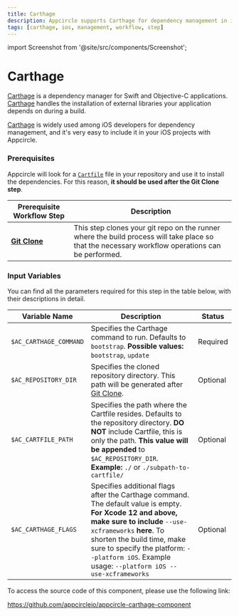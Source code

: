 ```yaml
---
title: Carthage
description: Appcircle supports Carthage for dependency management in iOS projects.
tags: [carthage, ios, management, workflow, step]
---
```


import Screenshot from '@site/src/components/Screenshot';

# Carthage

[Carthage](https://github.com/Carthage/Carthage) is a dependency manager for Swift and Objective-C applications. [Carthage](https://github.com/Carthage/Carthage) handles the installation of external libraries your application depends on during a build.

[Carthage](https://github.com/Carthage/Carthage) is widely used among iOS developers for dependency management, and it's very easy to include it in your iOS projects with Appcircle.

### Prerequisites

Appcircle will look for a [`Cartfile`](https://github.com/Carthage/Carthage/blob/master/Documentation/Artifacts.md) file in your repository and use it to install the dependencies. For this reason, **it should be used after the Git Clone step**.

| Prerequisite Workflow Step                      | Description                                     |
|-------------------------------------------------|-------------------------------------------------|
| [**Git Clone**](https://docs.appcircle.io/workflows/common-workflow-steps#git-clone) | This step clones your git repo on the runner where the build process will take place so that the necessary workflow operations can be performed. |

<Screenshot url='https://cdn.appcircle.io/docs/assets/BE2828-cartOrder.png' />

### Input Variables

You can find all the parameters required for this step in the table below, with their descriptions in detail.

<Screenshot url='https://cdn.appcircle.io/docs/assets/BE2828-cartInput.png' />

| Variable Name                 | Description                                    | Status 			|
|-------------------------------|------------------------------------------------|------------------|
| `$AC_CARTHAGE_COMMAND`        | Specifies the Carthage command to run. Defaults to `bootstrap`. **Possible values:** `bootstrap`, `update` | Required |
| `$AC_REPOSITORY_DIR`          | Specifies the cloned repository directory. This path will be generated after [Git Clone](https://docs.appcircle.io/workflows/common-workflow-steps#git-clone).| Optional |
| `$AC_CARTFILE_PATH`           | Specifies the path where the Cartfile resides. Defaults to the repository directory. **DO NOT** include Cartfile, this is only the path. **This value will be appended** to `$AC_REPOSITORY_DIR`. **Example:** `./` or `./subpath-to-cartfile/` | Optional |
| `$AC_CARTHAGE_FLAGS`          | Specifies additional flags after the Carthage command. The default value is empty. **For Xcode 12 and above, make sure to include** `--use-xcframeworks` **here**. To shorten the build time, make sure to specify the platform: `--platform iOS`. Example usage: `--platform iOS --use-xcframeworks` | Optional |

To access the source code of this component, please use the following link:

https://github.com/appcircleio/appcircle-carthage-component